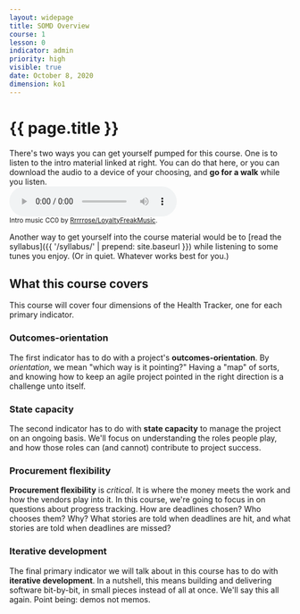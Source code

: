 ```yaml
---
layout: widepage
title: SOMD Overview
course: 1
lesson: 0
indicator: admin
priority: high
visible: true
date: October 8, 2020
dimension: ko1
---
```


# {{ page.title }}

<div class="grid-row grid-gap">
    <div class="grid-col-8"> 
    There's two ways you can get yourself pumped for this course. One is to listen to the intro material linked at right. You can do that here, or you can download the audio to a device of your choosing, and <b>go for a walk</b> while you listen.
    </div>
    <div class="grid-col-4">
        <audio
            controls
            src="{{ '/audio/kickoff.mp3' | prepend: site.baseurl }}">
                Your browser does not support the
                <code>audio</code> element.
        </audio>
        <br>
        <small>Intro music CC0 by <a href="https://loyaltyfreakmusic.com/about/">Rrrrrose/LoyaltyFreakMusic</a>.</small>
    </div>
</div>

Another way to get yourself into the course material would be to [read the syllabus]({{ '/syllabus/' | prepend: site.baseurl }}) while listening to some tunes you enjoy. (Or in quiet. Whatever works best for you.)

## What this course covers

This course will cover four dimensions of the Health Tracker, one for each primary indicator.

### Outcomes-orientation

The first indicator has to do with a project's **outcomes-orientation**. By *orientation*, we mean "which way is it pointing?" Having a "map" of sorts, and knowing how to keep an agile project pointed in the right direction is a challenge unto itself.

### State capacity

The second indicator has to do with **state capacity** to manage the project on an ongoing basis. We'll focus on understanding the roles people play, and how those roles can (and cannot) contribute to project success.

### Procurement flexibility

**Procurement flexibility** is *critical*. It is where the money meets the work and how the vendors play into it. In this course, we're going to focus in on questions about progress tracking. How are deadlines chosen? Who chooses them? Why? What stories are told when deadlines are hit, and what stories are told when deadlines are missed?

### Iterative development

The final primary indicator we will talk about in this course has to do with **iterative development**. In a nutshell, this means building and delivering software bit-by-bit, in small pieces instead of all at once. We'll say this all again. Point being: demos not memos.
